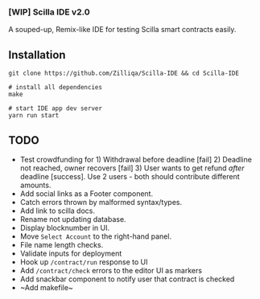 ### [WIP] Scilla IDE v2.0

A souped-up, Remix-like IDE for testing Scilla smart contracts easily.

## Installation

```
git clone https://github.com/Zilliqa/Scilla-IDE && cd Scilla-IDE

# install all dependencies
make

# start IDE app dev server
yarn run start
```

## TODO

- Test crowdfunding for 1) Withdrawal before deadline [fail] 2) Deadline not reached,
  owner recovers [fail] 3) User wants to get refund _after_ deadline
  [success]. Use 2 users - both should contribute different amounts.
- Add social links as a Footer component.
- Catch errors thrown by malformed syntax/types.
- Add link to scilla docs.
- Rename not updating database.
- Display blocknumber in UI.
- Move `Select Account` to the right-hand panel.
- File name length checks.
- Validate inputs for deployment
- Hook up `/contract/run` response to UI
- Add `/contract/check` errors to the editor UI as markers
- Add snackbar component to notify user that contract is checked
- ~Add makefile~
